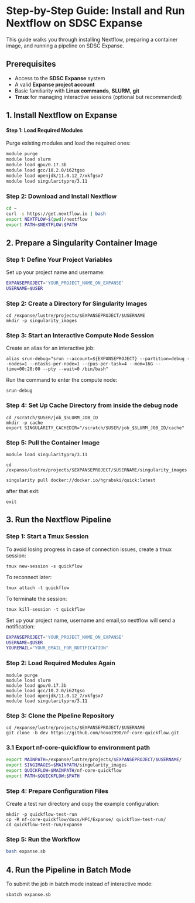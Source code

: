 # Step-by-Step Guide: Install and Run Nextflow on SDSC Expanse

This guide walks you through installing Nextflow, preparing a container image, and running a pipeline on SDSC Expanse.

## Prerequisites
- Access to the **SDSC Expanse** system
- A valid **Expanse project account**
- Basic familiarity with **Linux commands**, **SLURM**, **git**
- **Tmux** for managing interactive sessions (optional but recommended)

## 1. Install Nextflow on Expanse

#### Step 1: Load Required Modules
Purge existing modules and load the required ones:
```bash
module purge
module load slurm
module load gpu/0.17.3b
module load gcc/10.2.0/i62tgso
module load openjdk/11.0.12_7/xkfgsx7
module load singularitypro/3.11
```

### Step 2: Download and Install Nextflow

```bash
cd ~
curl -s https://get.nextflow.io | bash
export NEXTFLOW=$(pwd)/nextflow
export PATH=$NEXTFLOW:$PATH
```


## 2. Prepare a Singularity Container Image

### Step 1: Define Your Project Variables

Set up your project name and username:
```bash
EXPANSEPROJECT='YOUR_PROJECT_NAME_ON_EXPANSE'
USERNAME=$USER
```

### Step 2: Create a Directory for Singularity Images

```
cd /expanse/lustre/projects/$EXPANSEPROJECT/$USERNAME
mkdir -p singularity_images
```

### Step 3: Start an Interactive Compute Node Session
Create an alias for an interactive job:


```
alias srun-debug="srun --account=${EXPANSEPROJECT} --partition=debug --nodes=1 --ntasks-per-node=1 --cpus-per-task=4 --mem=16G --time=00:20:00 --pty --wait=0 /bin/bash"
```

Run the command to enter the compute node:
```
srun-debug
```

### Step 4: Set Up Cache Directory from inside the debug node

```
cd /scratch/$USER/job_$SLURM_JOB_ID
mkdir -p cache
export SINGULARITY_CACHEDIR="/scratch/$USER/job_$SLURM_JOB_ID/cache"
```

### Step 5: Pull the Container Image

```
module load singularitypro/3.11

cd /expanse/lustre/projects/$EXPANSEPROJECT/$USERNAME/singularity_images

singularity pull docker://docker.io/hgrabski/quick:latest
```

after that exit:
```
exit
```


## 3. Run the Nextflow Pipeline


### Step 1: Start a Tmux Session

To avoid losing progress in case of connection issues, create a tmux session:


```
tmux new-session -s quickflow
```


To reconnect later:
```
tmux attach -t quickflow
```

To terminate the session:
```
tmux kill-session -t quickflow
```

Set up your project name, username and email,so nextflow will send a notification:
```bash
EXPANSEPROJECT='YOUR_PROJECT_NAME_ON_EXPANSE'
USERNAME=$USER
YOUREMAIL="YOUR_EMAIL_FOR_NOTIFICATION"
```


### Step 2: Load Required Modules Again

```
module purge
module load slurm
module load gpu/0.17.3b
module load gcc/10.2.0/i62tgso
module load openjdk/11.0.12_7/xkfgsx7
module load singularitypro/3.11
```

### Step 3: Clone the Pipeline Repository

```
cd /expanse/lustre/projects/$EXPANSEPROJECT/$USERNAME
git clone -b dev https://github.com/hovo1990/nf-core-quickflow.git
```

### 3.1 Export nf-core-quickflow to environment path


```bash
export MAINPATH=/expanse/lustre/projects/$EXPANSEPROJECT/$USERNAME/
export SINGIMAGES=$MAINPATH/singularity_images
export QUICKFLOW=$MAINPATH/nf-core-quickflow
export PATH=$QUICKFLOW:$PATH
```



### Step 4: Prepare Configuration Files

Create a test run directory and copy the example configuration:
```
mkdir -p quickflow-test-run
cp -R nf-core-quickflow/docs/HPC/Expanse/ quickflow-test-run/
cd quickflow-test-run/Expanse
```



### Step 5: Run the Workflow
```bash
bash expanse.sb
```

## 4. Run the Pipeline in Batch Mode

To submit the job in batch mode instead of interactive mode:

```bash
sbatch expanse.sb
```
